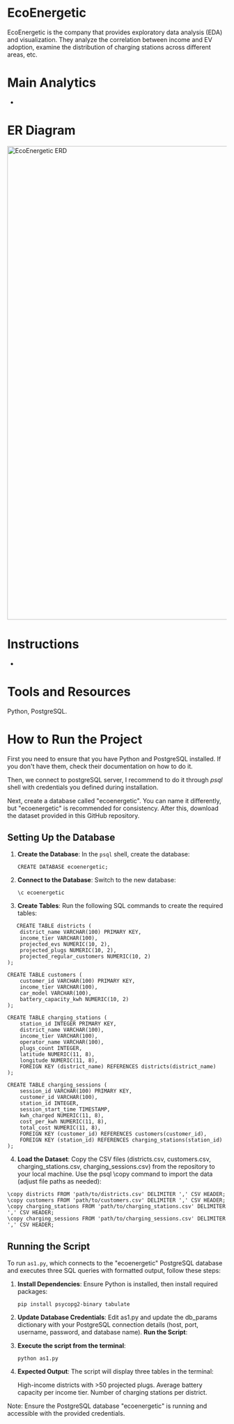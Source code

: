 # EcoEnergetic

EcoEnergetic is the company that provides exploratory data analysis (EDA) and visualization. They analyze the correlation between income and EV adoption, examine the distribution of charging stations across different areas, etc.

# Main Analytics

-

# ER Diagram

<img width="1834" height="1084" alt="EcoEnergetic ERD" src="https://github.com/user-attachments/assets/9b4e1d24-8639-42cb-a932-5eed918ca74c" />

# Instructions

-

# Tools and Resources

Python, PostgreSQL.

# How to Run the Project

First you need to ensure that you have Python and PostgreSQL installed. If you don't have them, check their documentation on how to do it.

Then, we connect to postgreSQL server, I recommend to do it through *psql* shell with credentials you defined during installation.

Next, create a database called "ecoenergetic". You can name it differently, but "ecoenergetic" is recommended for consistency. After this, download the dataset provided in this GitHub repository.

## Setting Up the Database

1. **Create the Database**:
   In the `psql` shell, create the database:
   ```
   CREATE DATABASE ecoenergetic;
   ```
2. **Connect to the Database**:
   Switch to the new database:
   ```
   \c ecoenergetic
   ```
3. **Create Tables**:
   Run the following SQL commands to create the required tables:
```
   CREATE TABLE districts (
    district_name VARCHAR(100) PRIMARY KEY,
    income_tier VARCHAR(100),
    projected_evs NUMERIC(10, 2),
    projected_plugs NUMERIC(10, 2),
    projected_regular_customers NUMERIC(10, 2)
);

CREATE TABLE customers (
    customer_id VARCHAR(100) PRIMARY KEY,
    income_tier VARCHAR(100),
    car_model VARCHAR(100),
    battery_capacity_kwh NUMERIC(10, 2)
);

CREATE TABLE charging_stations (
    station_id INTEGER PRIMARY KEY,
    district_name VARCHAR(100),
    income_tier VARCHAR(100),
    operator_name VARCHAR(100),
    plugs_count INTEGER,
    latitude NUMERIC(11, 8),
    longitude NUMERIC(11, 8),
    FOREIGN KEY (district_name) REFERENCES districts(district_name)
);

CREATE TABLE charging_sessions (
    session_id VARCHAR(100) PRIMARY KEY,
    customer_id VARCHAR(100),
    station_id INTEGER,
    session_start_time TIMESTAMP,
    kwh_charged NUMERIC(11, 8),
    cost_per_kwh NUMERIC(11, 8),
    total_cost NUMERIC(11, 8),
    FOREIGN KEY (customer_id) REFERENCES customers(customer_id),
    FOREIGN KEY (station_id) REFERENCES charging_stations(station_id)
);
```

4. **Load the Dataset**:
Copy the CSV files (districts.csv, customers.csv, charging_stations.csv, charging_sessions.csv) from the repository to your local machine. Use the psql \copy command to import the data (adjust file paths as needed):
```
\copy districts FROM 'path/to/districts.csv' DELIMITER ',' CSV HEADER;
\copy customers FROM 'path/to/customers.csv' DELIMITER ',' CSV HEADER;
\copy charging_stations FROM 'path/to/charging_stations.csv' DELIMITER ',' CSV HEADER;
\copy charging_sessions FROM 'path/to/charging_sessions.csv' DELIMITER ',' CSV HEADER;
```

## Running the Script

To run `as1.py`, which connects to the "ecoenergetic" PostgreSQL database and executes three SQL queries with formatted output, follow these steps:

1. **Install Dependencies**:
   Ensure Python is installed, then install required packages:
   ```
   pip install psycopg2-binary tabulate
   ```
2. **Update Database Credentials**:
   Edit as1.py and update the db_params dictionary with your PostgreSQL connection details (host, port, username, password, and database name).
   **Run the Script**:
3. **Execute the script from the terminal**:
   ```
   python as1.py
   ```
4. **Expected Output**:
   The script will display three tables in the terminal:

   High-income districts with >50 projected plugs.
   Average battery capacity per income tier.
   Number of charging stations per district.

Note: Ensure the PostgreSQL database "ecoenergetic" is running and accessible with the provided credentials.

